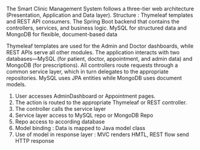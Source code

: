 The Smart Clinic Management System follows a three-tier web architecture (Presentation, Application and Data layer).
Structure : Thymeleaf templates and REST API consumers. 
The Spring Boot backend that contains the controllers, services, and business logic.
MySQL for structured data and MongoDB for flexible, document-based data

Thymeleaf templates are used for the Admin and Doctor dashboards, while REST APIs serve all other modules. 
The application interacts with two databases—MySQL (for patient, doctor, appointment, and admin data) and MongoDB (for prescriptions). 
All controllers route requests through a common service layer, which in turn delegates to the appropriate repositories. 
MySQL uses JPA entities while MongoDB uses document models.

1. User accesses AdminDashboard or Appointment pages.
2. The action is routed to the appropriate Thymeleaf or REST controller.
3. The controller calls the service layer
4. Service layer access to MySQL repo or MongoDB Repo
5. Repo access to according database
6. Model binding : Data is mapped to Java model class
7. Use of model in response layer : MVC renders HMTL, REST flow send HTTP response
